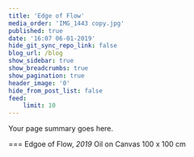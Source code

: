 ```yaml
---
title: 'Edge of Flow'
media_order: 'IMG_1443 copy.jpg'
published: true
date: '16:07 06-01-2019'
hide_git_sync_repo_link: false
blog_url: /blog
show_sidebar: true
show_breadcrumbs: true
show_pagination: true
header_image: '0'
hide_from_post_list: false
feed:
    limit: 10
---
```


Your page summary goes here.

===
Edgoe of Flow, _2019_ 
Oil on Canvas 
100 x 100 cm